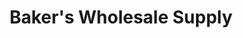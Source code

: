 ---
title: "Baker's Wholesale Supply"
url: /monticello/bakers-wholesale-supply/
shop: electrical
---